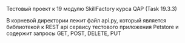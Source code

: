 Тестовый проект к 19 модулю SkillFactory курса QAP (Task 19.3.3)

В корневой директории лежит файл api.py, который является библиотекой к REST api сервису тестового приложения Petstore и содержит запросы GET, POST, DELETE, PUT

